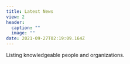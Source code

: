 ```yaml
---
title: Latest News
view: 2
header:
  caption: ""
  image: ""
date: 2021-09-27T02:19:09.164Z
---
```

Listing knowledgeable people and organizations.